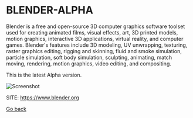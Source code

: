# BLENDER-ALPHA

 Blender is a free and open-source 3D computer graphics software toolset used 
 for creating animated films, visual effects, art, 3D printed models, motion 
 graphics, interactive 3D applications, virtual reality, and computer games. 
 Blender's features include 3D modeling, UV unwrapping, texturing, raster 
 graphics editing, rigging and skinning, fluid and smoke simulation, particle 
 simulation, soft body simulation, sculpting, animating, match moving, 
 rendering, motion graphics, video editing, and compositing.
 
 This is the latest Alpha version.
 
 ![Screenshot](https://upload.wikimedia.org/wikipedia/commons/3/33/Blender_3.1.0_screenshot.png)
 
 SITE: https://www.blender.org

 [Go back](https://portable-linux-apps.github.io/apps.html)

